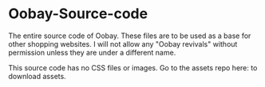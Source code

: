 # Oobay-Source-code
The entire source code of Oobay.
These files are to be used as a base for other shopping websites. I will not allow any "Oobay revivals" without permission unless they are under a different name.

This source code has no CSS files or images. Go to the assets repo here: to download assets.
